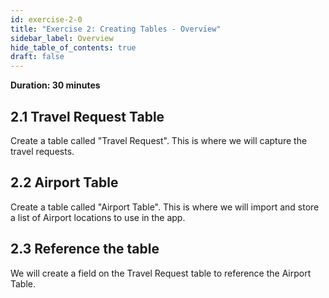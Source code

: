 ```yaml
---
id: exercise-2-0
title: "Exercise 2: Creating Tables - Overview"
sidebar_label: Overview
hide_table_of_contents: true
draft: false
---
```


**Duration: 30 minutes**

## 2.1 Travel Request Table
Create a table called "Travel Request". This is where we will capture the travel requests. 

## 2.2 Airport Table
Create a table called "Airport Table".  This is where we will import and store a list of Airport locations to use in the app. 

## 2.3 Reference the table
We will create a field on the Travel Request table to reference the Airport Table. 